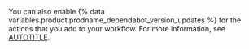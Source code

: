 You can also enable {% data variables.product.prodname_dependabot_version_updates %} for the actions that you add to your workflow. For more information, see [AUTOTITLE](/code-security/dependabot/working-with-dependabot/keeping-your-actions-up-to-date-with-dependabot).
